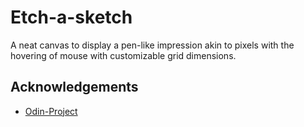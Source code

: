 # Etch-a-sketch

A neat canvas to display a pen-like impression akin to pixels with the hovering of mouse with customizable grid dimensions. 


## Acknowledgements

 - [Odin-Project](https://www.theodinproject.com/lessons/foundations-etch-a-sketch#project-solution)
